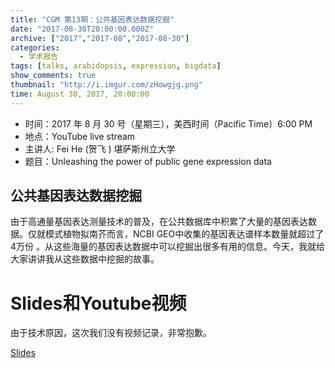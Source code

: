 ```yaml
---
title: "CGM 第13期：公共基因表达数据挖掘"
date: "2017-08-30T20:00:00.000Z"
archive: ["2017","2017-08","2017-08-30"]
categories:
  - 学术报告
tags: [talks, arabidopsis, expression, bigdata]
show_comments: true
thumbnail: "http://i.imgur.com/zHowgjg.png"
time: August 30, 2017, 20:00:00
---
```


- 时间：2017 年 8 月 30 号（星期三），美西时间（Pacific Time）6:00 PM
- 地点：YouTube live stream 
- 主讲人: Fei He (贺飞 ) 堪萨斯州立大学
- 题目：Unleashing the power of public gene expression data

## 公共基因表达数据挖掘

由于高通量基因表达测量技术的普及，在公共数据库中积累了大量的基因表达数据。仅就模式植物拟南芥而言，NCBI GEO中收集的基因表达谱样本数量就超过了4万份 。从这些海量的基因表达数据中可以挖掘出很多有用的信息。今天，我就给大家讲讲我从这些数据中挖掘的故事。

# Slides和Youtube视频

由于技术原因，这次我们没有视频记录，非常抱歉。

[Slides](https://github.com/cgmonline/cgmonline/blob/master/data/Fei_Talk_2017.pdf)


